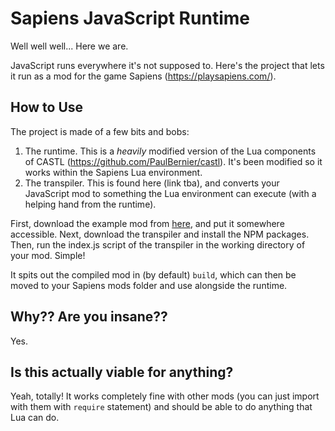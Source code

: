 # Sapiens JavaScript Runtime
Well well well... Here we are.

JavaScript runs everywhere it's not supposed to. Here's the project that lets it run as a mod for the game Sapiens (https://playsapiens.com/).

## How to Use
The project is made of a few bits and bobs:
1. The runtime. This is a *heavily* modified version of the Lua components of CASTL (https://github.com/PaulBernier/castl). It's been modified so it works within the Sapiens Lua environment.
2. The transpiler. This is found here (link tba), and converts your JavaScript mod to something the Lua environment can execute (with a helping hand from the runtime).

First, download the example mod from [here](https://github.com/DecDuck/sapiens-javascript-example-project), and put it somewhere accessible. Next, download the transpiler and install the NPM packages. Then, run the index.js script of the transpiler in the working directory of your mod. Simple!

It spits out the compiled mod in (by default) `build`, which can then be moved to your Sapiens mods folder and use alongside the runtime. 

## Why?? Are you insane??
Yes. 

## Is this actually viable for anything?
Yeah, totally! It works completely fine with other mods (you can just import with them with `require` statement) and should be able to do anything that Lua can do. 
